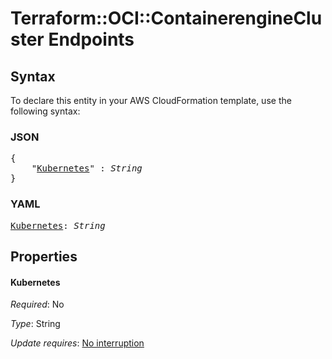 # Terraform::OCI::ContainerengineCluster Endpoints

## Syntax

To declare this entity in your AWS CloudFormation template, use the following syntax:

### JSON

<pre>
{
    "<a href="#kubernetes" title="Kubernetes">Kubernetes</a>" : <i>String</i>
}
</pre>

### YAML

<pre>
<a href="#kubernetes" title="Kubernetes">Kubernetes</a>: <i>String</i>
</pre>

## Properties

#### Kubernetes

_Required_: No

_Type_: String

_Update requires_: [No interruption](https://docs.aws.amazon.com/AWSCloudFormation/latest/UserGuide/using-cfn-updating-stacks-update-behaviors.html#update-no-interrupt)

